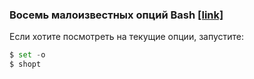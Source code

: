 ### Восемь малоизвестных опций Bash [[link]](https://habr.com/ru/post/452522/)


Если хотите посмотреть на текущие опции, запустите:
```py
$ set -o
$ shopt
```
